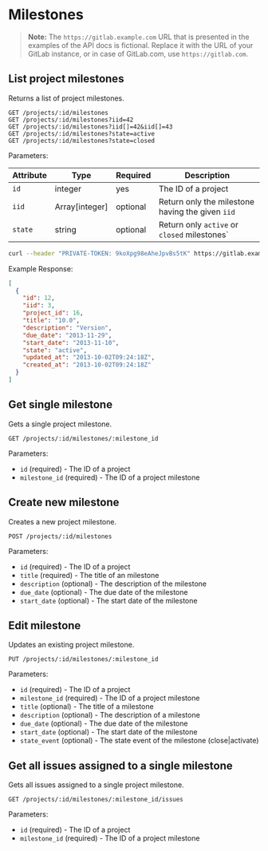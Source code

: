 # Milestones

>**Note:**
The `https://gitlab.example.com` URL that is presented in the examples of the
API docs is fictional. Replace it with the URL of your GitLab instance,
or in case of GitLab.com, use `https://gitlab.com`.

## List project milestones

Returns a list of project milestones.

```
GET /projects/:id/milestones
GET /projects/:id/milestones?iid=42
GET /projects/:id/milestones?iid[]=42&iid[]=43
GET /projects/:id/milestones?state=active
GET /projects/:id/milestones?state=closed
```

Parameters:

| Attribute | Type | Required | Description |
| --------- | ---- | -------- | ----------- |
| `id` | integer | yes | The ID of a project |
| `iid` | Array[integer] | optional | Return only the milestone having the given `iid` |
| `state` | string | optional | Return  only `active` or `closed` milestones` |

```bash
curl --header "PRIVATE-TOKEN: 9koXpg98eAheJpvBs5tK" https://gitlab.example.com/api/v3/projects/5/milestones
```

Example Response:

```json
[
  {
    "id": 12,
    "iid": 3,
    "project_id": 16,
    "title": "10.0",
    "description": "Version",
    "due_date": "2013-11-29",
    "start_date": "2013-11-10",
    "state": "active",
    "updated_at": "2013-10-02T09:24:18Z",
    "created_at": "2013-10-02T09:24:18Z"
  }
]
```


## Get single milestone

Gets a single project milestone.

```
GET /projects/:id/milestones/:milestone_id
```

Parameters:

- `id` (required) - The ID of a project
- `milestone_id` (required) - The ID of a project milestone

## Create new milestone

Creates a new project milestone.

```
POST /projects/:id/milestones
```

Parameters:

- `id` (required) - The ID of a project
- `title` (required) - The title of an milestone
- `description` (optional) - The description of the milestone
- `due_date` (optional) - The due date of the milestone
- `start_date` (optional) - The start date of the milestone

## Edit milestone

Updates an existing project milestone.

```
PUT /projects/:id/milestones/:milestone_id
```

Parameters:

- `id` (required) - The ID of a project
- `milestone_id` (required) - The ID of a project milestone
- `title` (optional) - The title of a milestone
- `description` (optional) - The description of a milestone
- `due_date` (optional) - The due date of the milestone
- `start_date` (optional) - The start date of the milestone
- `state_event` (optional) - The state event of the milestone (close|activate)

## Get all issues assigned to a single milestone

Gets all issues assigned to a single project milestone.

```
GET /projects/:id/milestones/:milestone_id/issues
```

Parameters:

- `id` (required) - The ID of a project
- `milestone_id` (required) - The ID of a project milestone
